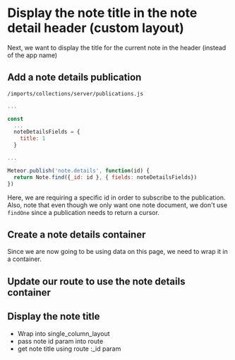 # Display the note title in the note detail header (custom layout)

Next, we want to display the title for the current note in the header (instead of the app name)

## Add a note details publication

``` /imports/collections/server/publications.js ```

```js
...

const
  ...
  noteDetailsFields = {
    title: 1
  }

...

Meteor.publish('note.details', function(id) {
  return Note.find({_id: id }, { fields: noteDetailsFields})
})
```

Here, we are requiring a specific id in order to subscribe to the publication. Also, note that even though we only want one note document, we don't use  ``` findOne ``` since a publication needs to return a cursor.

## Create a note details container

Since we are now going to be using data on this page, we need to wrap it in a container.  

 ## Update our route to use the note details container
 
 
 ## Display the note title

- Wrap into single_column_layout
- pass note id param into route
- get note title using route :_id param






